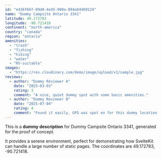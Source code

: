 ```yaml
---
id: "e436f66f-09d0-4e45-900a-894a84d69124"
name: "Dummy Campsite Ontario 3341"
latitude: 49.172783
longitude: -90.721418
continent: "north-america"
country: "canada"
region: "ontario"
amenities:
  - "trash"
  - "fishing"
  - "hiking"
  - "water"
  - "RV-suitable"
images:
  - "https://res.cloudinary.com/demo/image/upload/v1/sample.jpg"
reviews:
  - author: "Dummy Reviewer A"
    date: "2025-03-03"
    rating: 3
    comment: "A nice, quiet dummy spot with some basic amenities."
  - author: "Dummy Reviewer B"
    date: "2025-07-04"
    rating: 4
    comment: "Found it easily. GPS was spot on for this dummy location."
---
```


This is a **dummy description** for Dummy Campsite Ontario 3341, generated for the proof of concept.

It provides a serene environment, perfect for demonstrating how SvelteKit can handle a large number of static pages. The coordinates are 49.172783, -90.721418.
